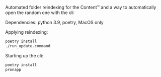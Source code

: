 Automated folder reindexing for the Content™ and a way to automatically open the random one with the cli

Dependencies: python 3.9, poetry, MacOS only

Applying reindexing:

```bash
poetry install
./run_update.command
```

Starting up the cli:

```bash
poetry install
pronapp
```

